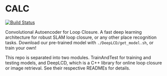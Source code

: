# CALC
[![Build Status](https://travis-ci.org/rpng/calc.svg?branch=master)](https://travis-ci.org/rpng/calc)

Convolutional Autoencoder for Loop Closure. A fast deep learning architecture for robust SLAM loop closure, or any other place recognition tasks. Download our pre-trained model with `./DeepLCD/get_model.sh`, or train your own!

This repo is separated into two modules. TrainAndTest for training and testing models, and DeepLCD, which is a C++ library for online loop closure or image retrieval. See their respective READMEs for details.  

